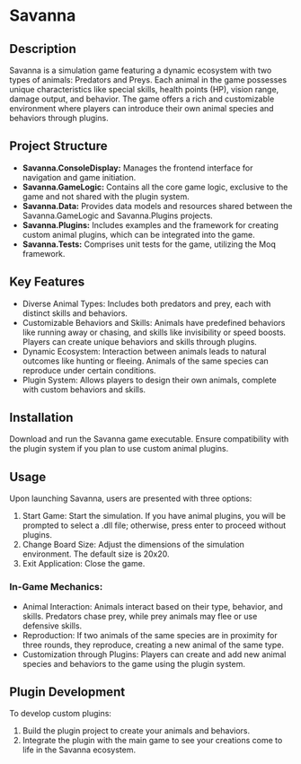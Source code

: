 # Savanna

## Description
Savanna is a simulation game featuring a dynamic ecosystem with two types of animals: Predators and Preys. Each animal in the game possesses unique characteristics like special skills, health points (HP), vision range, damage output, and behavior. The game offers a rich and customizable environment where players can introduce their own animal species and behaviors through plugins.

## Project Structure
- **Savanna.ConsoleDisplay:** Manages the frontend interface for navigation and game initiation.
- **Savanna.GameLogic:** Contains all the core game logic, exclusive to the game and not shared with the plugin system.
- **Savanna.Data:** Provides data models and resources shared between the Savanna.GameLogic and Savanna.Plugins projects.
- **Savanna.Plugins:** Includes examples and the framework for creating custom animal plugins, which can be integrated into the game.
- **Savanna.Tests:** Comprises unit tests for the game, utilizing the Moq framework.

## Key Features
- Diverse Animal Types: Includes both predators and prey, each with distinct skills and behaviors.
- Customizable Behaviors and Skills: Animals have predefined behaviors like running away or chasing, and skills like invisibility or speed boosts. Players can create unique behaviors and skills through plugins.
- Dynamic Ecosystem: Interaction between animals leads to natural outcomes like hunting or fleeing. Animals of the same species can reproduce under certain conditions.
- Plugin System: Allows players to design their own animals, complete with custom behaviors and skills.

## Installation
Download and run the Savanna game executable. Ensure compatibility with the plugin system if you plan to use custom animal plugins.

## Usage
Upon launching Savanna, users are presented with three options:

1. Start Game: Start the simulation. If you have animal plugins, you will be prompted to select a .dll file; otherwise, press enter to proceed without plugins.
2. Change Board Size: Adjust the dimensions of the simulation environment. The default size is 20x20.
3. Exit Application: Close the game.

### In-Game Mechanics:
- Animal Interaction: Animals interact based on their type, behavior, and skills. Predators chase prey, while prey animals may flee or use defensive skills.
- Reproduction: If two animals of the same species are in proximity for three rounds, they reproduce, creating a new animal of the same type.
- Customization through Plugins: Players can create and add new animal species and behaviors to the game using the plugin system.

## Plugin Development
To develop custom plugins:
1. Build the plugin project to create your animals and behaviors.
2. Integrate the plugin with the main game to see your creations come to life in the Savanna ecosystem.

